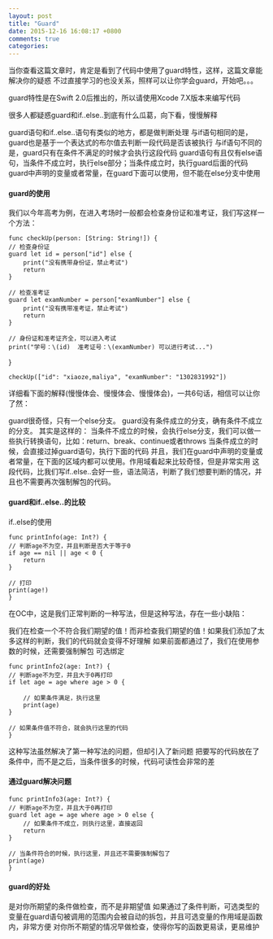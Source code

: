 ```yaml
---
layout: post
title: "Guard"
date: 2015-12-16 16:08:17 +0800
comments: true
categories: 
---
```


当你查看这篇文章时，肯定是看到了代码中使用了guard特性，这样，这篇文章能解决你的疑惑
不过直接学习的也没关系，照样可以让你学会guard，开始吧。。。

guard特性是在Swift 2.0后推出的，所以请使用Xcode 7.X版本来编写代码

很多人都疑惑guard和if..else..到底有什么瓜葛，向下看，慢慢解释
<!--more-->
guard语句和if..else..语句有类似的地方，都是做判断处理
与if语句相同的是，guard也是基于一个表达式的布尔值去判断一段代码是否该被执行
与if语句不同的是，guard只有在条件不满足的时候才会执行这段代码
guard语句有且仅有else语句，当条件不成立时，执行else部分；当条件成立时，执行guard后面的代码
guard中声明的变量或者常量，在guard下面可以使用，但不能在else分支中使用
#### guard的使用

我们以今年高考为例，在进入考场时一般都会检查身份证和准考证，我们写这样一个方法：

	func checkUp(person: [String: String!]) {
    // 检查身份证
    guard let id = person["id"] else {
        print("没有携带身份证，禁止考试")
        return
    }

    // 检查准考证
    guard let examNumber = person["examNumber"] else {
        print("没有携带准考证，禁止考试")
        return
    }

    // 身份证和准考证齐全，可以进入考试
    print("学号：\(id)  准考证号：\(examNumber) 可以进行考试...")
}

	checkUp(["id": "xiaoze,maliya", "examNumber": "1302831992"])
详细看下面的解释(慢慢体会、慢慢体会、慢慢体会)，一共6句话，相信可以让你了然：

guard很奇怪，只有一个else分支。
guard没有条件成立的分支，确有条件不成立的分支。
其实是这样的：
当条件不成立的时候，会执行else分支，我们可以做一些执行转换语句，比如：return、break、continue或者throws
当条件成立的时候，会直接过掉guard语句，执行下面的代码
并且，我们在guard中声明的变量或者常量，在下面的区域内都可以使用。作用域看起来比较奇怪，但是非常实用
这段代码，比我们写if..else..会好一些，语法简洁，判断了我们想要判断的情况，并且也不需要再次强制解包的代码。




#### guard和if..else..的比较

if..else的使用

	func printInfo(age: Int?) {
    // 判断age不为空，并且判断是否大于等于0
    if age == nil || age < 0 {
        return
    }

    // 打印
    print(age!)
	}
在OC中，这是我们正常判断的一种写法，但是这种写法，存在一些小缺陷：

我们在检查一个不符合我们期望的值！而非检查我们期望的值！如果我们添加了太多这样的判断，我们的代码就会变得不好理解
如果前面都通过了，我们在使用参数的时候，还需要强制解包
可选绑定

	func printInfo2(age: Int?) {
    // 判断age不为空，并且大于0再打印
    if let age = age where age > 0 {

        // 如果条件满足，执行这里
        print(age)
    }

    // 如果条件值不符合，就会执行这里的代码
	}
这种写法虽然解决了第一种写法的问题，但却引入了新问题
把要写的代码放在了条件中，而不是之后，当条件很多的时候，代码可读性会非常的差

#### 通过guard解决问题

	func printInfo3(age: Int?) {
    // 判断age不为空，并且大于0再打印
    guard let age = age where age > 0 else {
        // 如果条件不成立，则执行这里，直接返回
        return
    }

    // 当条件符合的时候，执行这里，并且还不需要强制解包了
    print(age)
	}
#### guard的好处

是对你所期望的条件做检查，而不是非期望值
如果通过了条件判断，可选类型的变量在guard语句被调用的范围内会被自动的拆包，并且可选变量的作用域是函数内，非常方便
对你所不期望的情况早做检查，使得你写的函数更易读，更易维护


 

